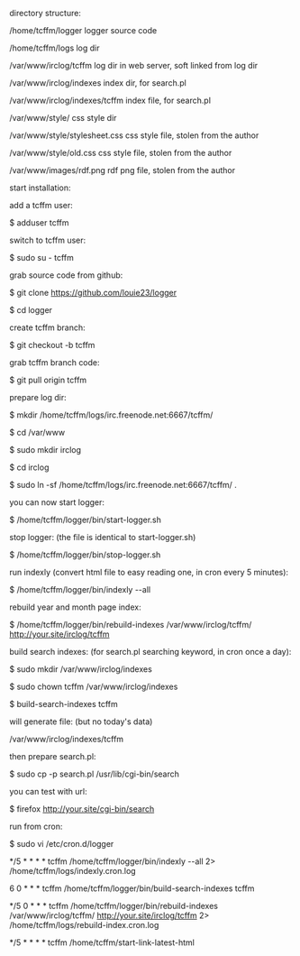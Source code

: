 directory structure:


/home/tcffm/logger                  logger source code

/home/tcffm/logs                    log dir

/var/www/irclog/tcffm               log dir in web server, soft linked from log dir

/var/www/irclog/indexes             index dir, for search.pl

/var/www/irclog/indexes/tcffm       index file, for search.pl

/var/www/style/                     css style dir

/var/www/style/stylesheet.css       css style file, stolen from the author

/var/www/style/old.css              css style file, stolen from the author

/var/www/images/rdf.png             rdf png file, stolen from the author




start installation:


add a tcffm user:

$ adduser tcffm


switch to tcffm user:

$ sudo su - tcffm


grab source code from github:

$ git clone https://github.com/louie23/logger

$ cd logger


create tcffm branch:

$ git checkout -b tcffm


grab tcffm branch code:

$ git pull origin tcffm


prepare log dir:

$ mkdir /home/tcffm/logs/irc.freenode.net:6667/tcffm/


$ cd /var/www

$ sudo mkdir irclog

$ cd irclog

$ sudo ln -sf /home/tcffm/logs/irc.freenode.net:6667/tcffm/  .



you can now start logger:

$ /home/tcffm/logger/bin/start-logger.sh


stop logger: (the file is identical to start-logger.sh)

$ /home/tcffm/logger/bin/stop-logger.sh


run indexly (convert html file to easy reading one, in cron every 5 minutes):

$ /home/tcffm/logger/bin/indexly --all


rebuild year and month page index:

$ /home/tcffm/logger/bin/rebuild-indexes /var/www/irclog/tcffm/ http://your.site/irclog/tcffm


build search indexes: (for search.pl searching keyword, in cron once a day):

$ sudo mkdir /var/www/irclog/indexes

$ sudo chown tcffm /var/www/irclog/indexes


$ build-search-indexes tcffm

will generate file: (but no today's data)

/var/www/irclog/indexes/tcffm


then prepare search.pl:

$ sudo cp -p search.pl /usr/lib/cgi-bin/search


you can test with url:

$ firefox http://your.site/cgi-bin/search




run from cron:


$ sudo vi /etc/cron.d/logger

*/5 * * * *      tcffm    /home/tcffm/logger/bin/indexly --all 2> /home/tcffm/logs/indexly.cron.log

6 0 * * *      tcffm    /home/tcffm/logger/bin/build-search-indexes tcffm

*/5 0 * * *      tcffm    /home/tcffm/logger/bin/rebuild-indexes /var/www/irclog/tcffm/ http://your.site/irclog/tcffm 2> /home/tcffm/logs/rebuild-index.cron.log

*/5 * * * *      tcffm    /home/tcffm/start-link-latest-html
